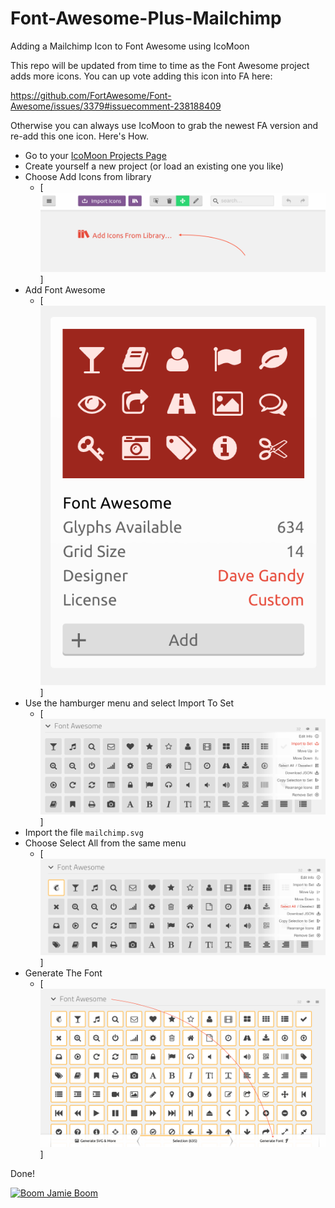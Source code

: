 # Font-Awesome-Plus-Mailchimp

Adding a Mailchimp Icon to Font Awesome using IcoMoon

This repo will be updated from time to time as the Font Awesome project adds more icons.  You can up vote adding this icon into FA here:

<https://github.com/FortAwesome/Font-Awesome/issues/3379#issuecomment-238188409>

Otherwise you can always use IcoMoon to grab the newest FA version and re-add this one icon.  Here's How.

* Go to your [IcoMoon Projects Page](https://icomoon.io/app/#/projects)
* Create yourself a new project (or load an existing one you like)
* Choose Add Icons from library
    * [![Add Icons](screenshots/1.png)]
* Add Font Awesome
    * [![Add Font Awesome](screenshots/2.png)]
* Use the hamburger menu and select Import To Set
    * [![Use the hamburger menu and select Import To Set](screenshots/3.png)]
* Import the file ```mailchimp.svg```
* Choose Select All from the same menu
    * [![Choose Select All from the same menu](screenshots/4.png)]
* Generate The Font
    * [![Generate The Font](screenshots/5.png)]

Done!

[![Boom Jamie Boom](http://media.giphy.com/media/3oEduG02C3ZO4D1lIs/giphy.gif)](https://www.youtube.com/watch?v=HJSn43DtnB4)

